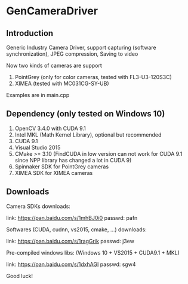 # GenCameraDriver
## Introduction
Generic Industry Camera Driver, support capturing (software synchronization), JPEG compression, Saving to video

Now two kinds of cameras are support 

1. PointGrey (only for color cameras, tested with FL3-U3-120S3C)
2. XIMEA (tested with MC031CG-SY-UB)

Examples are in main.cpp

## Dependency (only tested on Windows 10)
1. OpenCV 3.4.0 with CUDA 9.1
2. Intel MKL (Math Kernel Library), optional but recommended
3. CUDA 9.1
4. Visual Studio 2015
5. CMake >= 3.10 (FindCUDA in low version can not work for CUDA 9.1 since NPP library has changed a lot in CUDA 9)
6. Spinnaker SDK for PointGrey cameras
7. XIMEA SDK for XIMEA cameras

## Downloads
Camera SDKs downloads:

link: https://pan.baidu.com/s/1mhBJ0i0 passwd: pafn

Softwares (CUDA, cudnn, vs2015, cmake, ...) downloads:

link: https://pan.baidu.com/s/1ragGrik passwd: j3ew

Pre-compiled windows libs: (Windows 10 + VS2015 + CUDA9.1 + MKL)

link: https://pan.baidu.com/s/1dxhAGI passwd: sgw4

Good luck!
